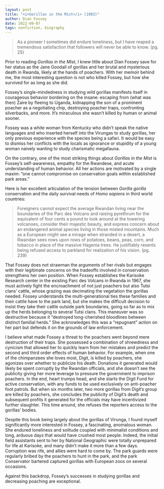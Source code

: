 ```yaml
---
layout: post
title: "<i>Gorillas in the Mist</i> (1983)"
author: Dian Fossey
date: 2022-09-07
tags: nonfiction, biography
---
```


> As a pioneer I sometimes did endure loneliness, but I have reaped a tremendous satisfaction that followers will never be able to know. (pg. 25)

Prior to reading _Gorillas in the Mist_, I knew little about Dian Fossey save for her status as the Jane Goodall of gorillas and her brutal and mysterious death in Rwanda, likely at the hands of poachers. With her memoir behind me, the most interesting question is not who killed Fossey, but how she survived for as long as she did.

Fossey’s single-mindedness in studying wild gorillas manifests itself in courageous behavior bordering on the insane: escaping from (what was then) Zaire by fleeing to Uganda, kidnapping the son of a prominent poacher as a negotiating chip, destroying poacher traps, confronting silverbacks, and more. It’s miraculous she wasn’t killed by human or animal sooner.

Fossey was a white woman from Kentucky who didn’t speak the native languages and who inserted herself into the Virungas to study gorillas, her only previous experience with the species being a safari. It would be easy to dismiss her conflicts with the locals as ignorance or stupidity of a young woman naively wanting to study charismatic megafauna.

On the contrary, one of the most striking things about _Gorillas in the Mist_ is Fossey’s self-awareness, empathy for the Rwandese, and acute understanding of human behavior. All her actions are motivated by a single maxim: “one cannot compromise on conservation goals within established park areas.”

Here is her excellent articulation of the tension between _Gorilla gorilla_ conservation and the daily survival needs of _Homo sapiens_ in third world countries:

> Foreigners cannot expect the average Rwandan living near the boundaries of the Parc des Volcans and raising pyrethrum for the equivalent of four cents a pound to look around at the towering volcanoes, consider their majestic beauty, and express concern about an endangered animal species living in those misted mountains. Much as a European might see a mirage when stranded in a desert, a Rwandan sees rows upon rows of potatoes, beans, peas, corn, and tobacco in place of the massive Hagenia trees. He justifiably resents being refused access to parkland for realization of his vision. (pg. 239)

That Fossey does not strawman the arguments of her rivals but engages with their legitimate concerns on the tradeoffs involved in conservation strengthens her own position. When Fossey establishes the Karisoke Research center in the existing Parc des Volcans in Rwanda in 1967, she must actively fight the encroachment of not just poachers but also Tutsi clans’ cattle, whose grazing was decimating the vegetation the gorillas needed. Fossey understands the multi-generational ties these families and their cattle have to the park land, but she makes the difficult decision to insist they take their cattle outside park boundaries, going so far as to mix up the herds belonging to several Tutsi clans. This maneuver was so destructive because it “destroyed long-cherished bloodlines between distinct familial herds.” She acknowledges this was a “repugnant” action on her part but defends it on the grounds of law enforcement.

I believe what made Fossey a threat to the poachers went beyond mere destruction of their traps. She possessed a combination of shrewdness and cynicism that allowed her to quickly learn from her mistakes and predict the second and third order effects of human behavior. For example, when one of the chimpanzees she loves most, Digit, is killed by poachers, she agonizes over whether to publicize his death. Donations it generated would likely be spent corruptly by the Rwandan officials, and she doesn’t see the publicity giving her more leverage to pressure the government to imprison poachers. In the end, heart trumps head, and she starts the Digit Fund for active conservation, with any funds to be used exclusively on anti-poacher foot patrols. But when six months later, two more gorillas from Digit’s group are killed by poachers, she concludes the publicity of Digit’s death and subsequent profits it generated for the officials may have incentivized further slaughter. This time around, she refuses the reporters access to the gorillas’ bodies.

Despite this book being largely about the gorillas of Virunga, I found myself significantly more interested in Fossey, a fascinating, anomalous woman. She endured loneliness and solitude coupled with minimalist conditions and long, arduous days that would have crushed most people. Indeed, the initial field assistants sent to her by National Geographic were totally unprepared for life at Karisoke, and many didn’t make it more than a few days. Corruption was rife, and allies were hard to come by. The park guards were regularly bribed by the poachers to hunt in the park, and the park Conservator bartered captured gorillas with European zoos on several occasions.

Against this backdrop, Fossey’s successes in studying gorillas and decreasing poaching are exceptional.
